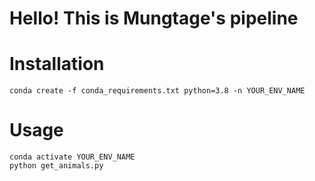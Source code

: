 # Hello! This is Mungtage's pipeline

# Installation

```
conda create -f conda_requirements.txt python=3.8 -n YOUR_ENV_NAME
```

# Usage

```
conda activate YOUR_ENV_NAME
python get_animals.py
```
